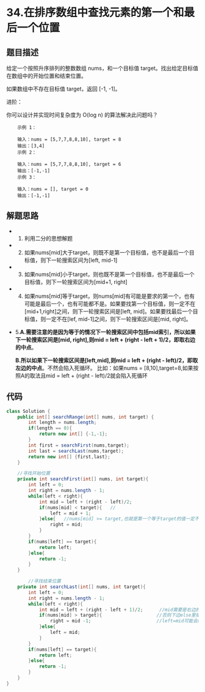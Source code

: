 # 34.在排序数组中查找元素的第一个和最后一个位置

## 题目描述
给定一个按照升序排列的整数数组 nums，和一个目标值 target。找出给定目标值在数组中的开始位置和结束位置。

如果数组中不存在目标值 target，返回 [-1, -1]。

进阶：

你可以设计并实现时间复杂度为 O(log n) 的算法解决此问题吗？
 

        示例 1：

        输入：nums = [5,7,7,8,8,10], target = 8
        输出：[3,4]
        示例 2：

        输入：nums = [5,7,7,8,8,10], target = 6
        输出：[-1,-1]
        示例 3：

        输入：nums = [], target = 0
        输出：[-1,-1]

## 解题思路
* 1. 利用二分的思想解题
* 2. 如果nums[mid]大于target，则既不是第一个目标值，也不是最后一个目标值，则下一轮搜索区间为[left, mid-1]
* 3. 如果nums[mid]小于target，则也既不是第一个目标值，也不是最后一个目标值，则下一轮搜索区间为[mid+1, right]
* 4. 如果nums[mid]等于target，则nums[mid]有可能是要求的第一个，也有可能是最后一个，也有可能都不是。如果要找第一个目标值，则一定不在[mid+1,right]之间，则下一轮搜索区间是[left, mid]。如果要找最后一个目标值，则一定不在[lef, mid-1]之间，则下一轮搜索区间是[mid, right]。
* 5.**A.需要注意的是因为等于的情况下一轮搜索区间中包括mid索引，所以如果下一轮搜索区间是[mid, right],则mid = left + (right - left + 1)/2，即取右边的中点**。
    
    **B.所以如果下一轮搜索区间是[left,mid],则mid = left + (right - left)/2，即取左边的中点**。不然会陷入死循环。
    比如：如果nums = [8,10],target=8,如果按照A的取法且mid = left + (right - left)/2就会陷入死循环

## 代码
```java
class Solution {
    public int[] searchRange(int[] nums, int target) {
        int length = nums.length;
        if(length == 0){
            return new int[] {-1,-1};
        }
        int first = searchFirst(nums,target);
        int last = searchLast(nums,target);
        return new int[] {first,last};
    }

    //寻找开始位置
    private int searchFirst(int[] nums, int target){
        int left = 0;
        int right = nums.length - 1;
        while(left < right){
            int mid = left + (right - left)/2;
            if(nums[mid] < target){   //
                left = mid + 1;
            }else{   //nums[mid] >= target,也就是第一个等于target的值一定不会在mid之后,[left,mid]
                right = mid;
            }
        }
        if(nums[left] == target){
            return left;
        }else{
            return -1;
        }
    }

        //寻找结束位置
    private int searchLast(int[] nums, int target){
        int left = 0;
        int right = nums.length - 1;
        while(left < right){
            int mid = left + (right - left + 1)/2;      //mid需要是右边的值，即(right-left+1)/2
            if(nums[mid] > target){                    //否则下边else里如果左边值等于target
                right = mid -1;                        //left=mid可能会陷入死循环
            }else{   
                left = mid;
            }
        }
        if(nums[left] == target){                       
            return left;
        }else{
            return -1;
        }
    }
}
```
